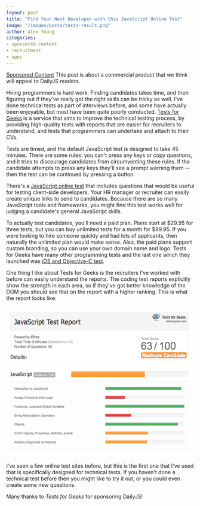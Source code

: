 ```yaml
---
layout: post
title: "Find Your Next Developer with this JavaScript Online Test"
image: "/images/posts/tests-result.png"
author: Alex Young
categories:
- sponsored-content
- recruitment
- apps
---
```


<div class="sponsored-content">
  <p><a class="label" href="/sponsored-content.html">Sponsored Content</a> This post is about a commercial product that we think will appeal to DailyJS readers.</p>
</div>

Hiring programmers is hard work.  Finding candidates takes time, and then figuring out if they've really got the right skills can be tricky as well.  I've done technical tests as part of interviews before, and some have actually been enjoyable, but most have been quite poorly conducted.  [Tests for Geeks](https://tests4geeks.com) is a service that aims to improve the technical testing process, by providing high-quality tests with reports that are easier for recruiters to understand, and tests that programmers can undertake and attach to their CVs.

Tests are timed, and the default JavaScript test is designed to take 45 minutes.  There are some rules: you can't press any keys or copy questions, and it tries to discourage candidates from circumventing these rules.  If the candidate attempts to press any keys they'll see a prompt warning them -- then the test can be continued by pressing a button.

There's a [JavaScript online test](https://tests4geeks.com/test/javascript) that includes questions that would be useful for testing client-side developers.  Your HR manager or recruiter can easily create unique links to send to candidates.  Because there are so many JavaScript tools and frameworks, you might find this test works well for judging a candidate's general JavaScript skills.

To actually test candidates, you'll need a paid plan.  Plans start at $29.95 for three tests, but you can buy unlimited tests for a month for $99.95.  If you were looking to hire someone quickly and had lots of applicants, then naturally the unlimited plan would make sense.  Also, the paid plans support custom branding, so you can use your own domain name and logo.  Tests for Geeks have many other programming tests and the last one which they launched was [iOS and Objective-C test](https://tests4geeks.com/test/ios-objective-c).

One thing I like about Tests for Geeks is the recruiters I've worked with before can easily understand the reports.  The coding test reports explicitly show the strength in each area, so if they've got better knowledge of the DOM you should see that on the report with a higher ranking.  This is what the report looks like:

![Sample report](/images/posts/tests-result.png)

I've seen a few online test sites before, but this is the first one that I've used that is specifically designed for technical tests.  If you haven't done a technical test before then you might like to try it out, or you could even create some new questions.

Many thanks to _Tests for Geeks_ for sponsoring DailyJS!
